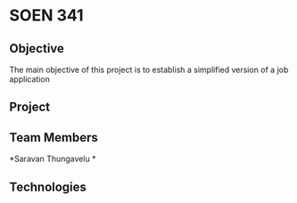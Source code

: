 # SOEN 341

## Objective
The main objective of this project is to establish a simplified version of a job application 

## Project




## Team Members
*Saravan Thungavelu
*

## Technologies

